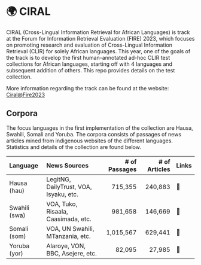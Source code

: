 # 🌍 CIRAL

CIRAL (Cross-Lingual Information Retrieval for African Languages) is track at the Forum for Information Retrieval Evaluation (FIRE) 2023, which focuses on promoting research and evaluation of Cross-Lingual Information Retrieval (CLIR) for solely African languages. This year, one of the goals of the track is to develop the first human-annotated ad-hoc CLIR test collections for African languages, starting off with 4 languages and subsequent addition of others. This repo provides details on the test collection.

More information regarding the track can be found at the website: [Ciral@Fire2023](https://ciralproject.github.io/)

## Corpora

The focus languages in the first implementation of the collection are Hausa, Swahili, Somali and Yoruba. The corpora consists of passages of news articles mined from indigenous websites of the different languages. Statistics and details of the collection are found below.

| Language        | News Sources                           | # of Passages | # of Articles | Links |
|:----------------|:---------------------------------------|--------------:|--------------:|:------|
| Hausa (hau)     | LegitNG, DailyTrust, VOA, Isyaku, etc. |       715,355 |       240,883 | 🤗
| Swahili (swa)   | VOA, Tuko, Risaala, Caasimada, etc.    |       981,658 |       146,669 | 🤗
| Somali (som)    | VOA, UN Swahili, MTanzania, etc.       |     1,015,567 |       629,441 | 🤗
| Yoruba (yor)    | Alaroye, VON, BBC, Asejere, etc.       |        82,095 |        27,985 | 🤗
